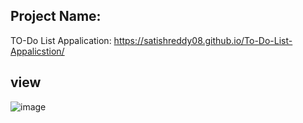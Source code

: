 ## Project Name:
TO-Do List Appalication:
https://satishreddy08.github.io/To-Do-List-Appalicstion/
## view
![image](https://github.com/user-attachments/assets/8536812c-d5b1-4771-bfb4-394abffec332)

